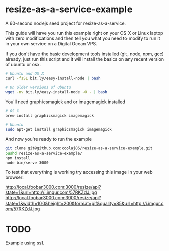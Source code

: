 resize-as-a-service-example
===========================

A 60-second nodejs seed project for resize-as-a-service.

This guide will have you run this example right on your OS X or Linux laptop
with zero modifications and then tell you what you need to modify to run it
in your own service on a Digital Ocean VPS.

If you don't have the basic development tools installed (git, node, npm, gcc) already,
just run this script and it will install the basics on any recent version of ubuntu or osx.

```bash
# Ubuntu and OS X
curl -fsSL bit.ly/easy-install-node | bash

# On older versions of Ubuntu
wget -nv bit.ly/easy-install-node -O - | bash
```

You'll need graphicsmagick and or imagemagick installed

```bash
# OS X
brew install graphicsmagick imagemagick

# Ubuntu
sudo apt-get install graphicsmagick imagemagick
```

And now you're ready to run the example

```bash
git clone git@github.com:coolaj86/resize-as-a-service-example.git
pushd resize-as-a-service-example/
npm install
node bin/serve 3000
```

To test that everything is working try accessing this image in your web browser:

<http://local.foobar3000.com:3000/resize/api?state=1&url=http://i.imgur.com/57RKZdJ.jpg>
<http://local.foobar3000.com:3000/resize/api?state=1&width=100&height=200&format=gif&quality=85&url=http://i.imgur.com/57RKZdJ.jpg>

TODO
====

Example using ssl.
